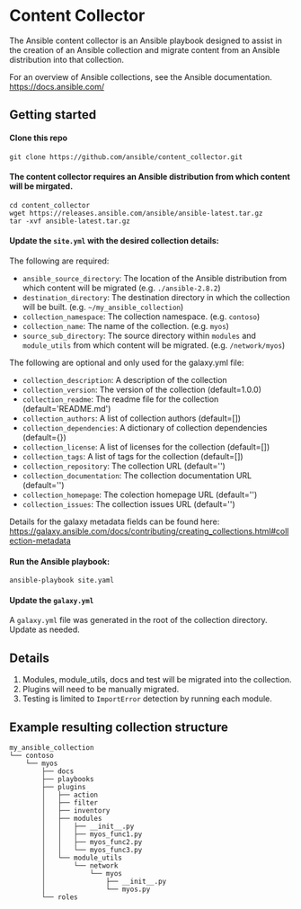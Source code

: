 # Content Collector

The Ansible content collector is an Ansible playbook designed to assist in the creation of an Ansible collection and migrate content from an Ansible distribution into that collection.

For an overview of Ansible collections, see the Ansible documentation. https://docs.ansible.com/

## Getting started

#### Clone this repo

```
git clone https://github.com/ansible/content_collector.git
```

#### The content collector requires an Ansible distribution from which content will be mirgated.

```
cd content_collector
wget https://releases.ansible.com/ansible/ansible-latest.tar.gz
tar -xvf ansible-latest.tar.gz
```

#### Update the `site.yml` with the desired collection details:

The following are required:

- `ansible_source_directory`: The location of the Ansible distribution from which content will be migrated (e.g. `./ansible-2.8.2`)
- `destination_directory`: The destination directory in which the collection will be built. (e.g. `~/my_ansible_collection`)
- `collection_namespace`: The collection namespace. (e.g. `contoso`)
- `collection_name`: The name of the collection. (e.g. `myos`)
- `source_sub_directory`: The source directory within `modules` and `module_utils` from which content will be migrated. (e.g. `/network/myos`)

The following are optional and only used for the galaxy.yml file:

- `collection_description`: A description of the collection
- `collection_version`: The version of the collection (default=1.0.0)
- `collection_readme`: The readme file for the collection (default='README.md')
- `collection_authors`: A list of collection authors (default=[])
- `collection_dependencies`: A dictionary of collection dependencies (default={})
- `collection_license`: A list of licenses for the collection (default=[])
- `collection_tags`: A list of tags for the collection (default=[])
- `collection_repository`: The collection URL (default='')
- `collection_documentation`: The collection documentation URL (default='')
- `collection_homepage`: The colection homepage URL (default='')
- `collection_issues`: The collection issues URL (default='')

Details for the galaxy metadata fields can be found here: https://galaxy.ansible.com/docs/contributing/creating_collections.html#collection-metadata

#### Run the Ansible playbook:

```
ansible-playbook site.yaml
```

#### Update the `galaxy.yml`

A `galaxy.yml` file was generated in the root of the collection directory.  Update as needed.

## Details

1) Modules, module_utils, docs and test will be migrated into the collection.
2) Plugins will need to be manually migrated.
3) Testing is limited to `ImportError` detection by running each module.


## Example resulting collection structure

```
my_ansible_collection
└── contoso
    └── myos
        ├── docs
        ├── playbooks
        ├── plugins
        │   ├── action
        │   ├── filter
        │   ├── inventory
        │   ├── modules
        │   │   ├── __init__.py
        │   │   ├── myos_func1.py
        │   │   ├── myos_func2.py
        │   │   └── myos_func3.py
        │   └── module_utils
        │       └── network
        │           └── myos
        │               ├── __init__.py
        │               └── myos.py
        └── roles
```
